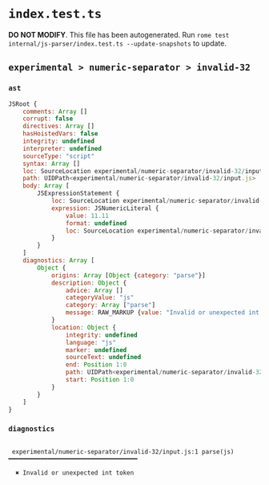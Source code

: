 # `index.test.ts`

**DO NOT MODIFY**. This file has been autogenerated. Run `rome test internal/js-parser/index.test.ts --update-snapshots` to update.

## `experimental > numeric-separator > invalid-32`

### `ast`

```javascript
JSRoot {
	comments: Array []
	corrupt: false
	directives: Array []
	hasHoistedVars: false
	integrity: undefined
	interpreter: undefined
	sourceType: "script"
	syntax: Array []
	loc: SourceLocation experimental/numeric-separator/invalid-32/input.js 1:0-2:0
	path: UIDPath<experimental/numeric-separator/invalid-32/input.js>
	body: Array [
		JSExpressionStatement {
			loc: SourceLocation experimental/numeric-separator/invalid-32/input.js 1:0-1:9
			expression: JSNumericLiteral {
				value: 11.11
				format: undefined
				loc: SourceLocation experimental/numeric-separator/invalid-32/input.js 1:0-1:8
			}
		}
	]
	diagnostics: Array [
		Object {
			origins: Array [Object {category: "parse"}]
			description: Object {
				advice: Array []
				categoryValue: "js"
				category: Array ["parse"]
				message: RAW_MARKUP {value: "Invalid or unexpected int token"}
			}
			location: Object {
				integrity: undefined
				language: "js"
				marker: undefined
				sourceText: undefined
				end: Position 1:0
				path: UIDPath<experimental/numeric-separator/invalid-32/input.js>
				start: Position 1:0
			}
		}
	]
}
```

### `diagnostics`

```

 experimental/numeric-separator/invalid-32/input.js:1 parse(js) ━━━━━━━━━━━━━━━━━━━━━━━━━━━━━━━━━━━━

  ✖ Invalid or unexpected int token


```
